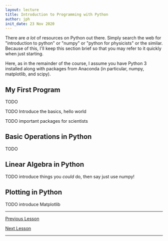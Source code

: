 ```yaml
---
layout: lecture
title: Introduction to Programming with Python
author: jph
init_date: 23 Nov 2020
---
```


There are _a lot_ of resources on Python out there. Simply search the web for "introduction to python" or "numpy" or "python for physicists" or the similar. Because of this, I'll keep this section brief so that you may refer to it quickly when just starting. 

Here, as in the remainder of the course, I assume you have Python 3 installed along with packages from Anaconda (in particular, numpy, matplotlib, and scipy).

## My First Program

TODO 

TODO Introduce the basics, hello world

TODO important packages for scientists

## Basic Operations in Python 

TODO

## Linear Algebra in Python 

TODO introduce things you _could_ do, then say just use numpy!

## Plotting in Python 

TODO introduce Matplotlib

<hr>

[Previous Lesson](intro)

[Next Lesson](sec1_2)

<hr> 